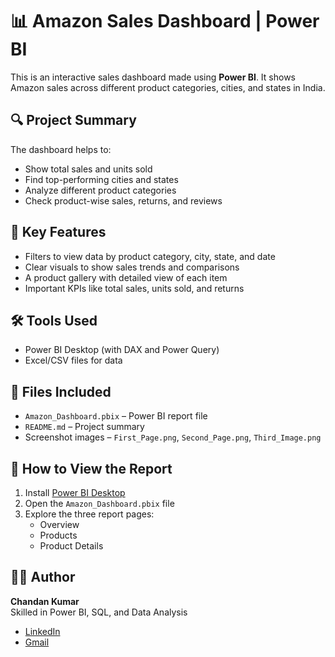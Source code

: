 # 📊 Amazon Sales Dashboard | Power BI

This is an interactive sales dashboard made using **Power BI**. It shows Amazon sales across different product categories, cities, and states in India.

## 🔍 Project Summary

The dashboard helps to:
- Show total sales and units sold
- Find top-performing cities and states
- Analyze different product categories
- Check product-wise sales, returns, and reviews

## 📌 Key Features

- Filters to view data by product category, city, state, and date
- Clear visuals to show sales trends and comparisons
- A product gallery with detailed view of each item
- Important KPIs like total sales, units sold, and returns

## 🛠️ Tools Used

- Power BI Desktop (with DAX and Power Query)
- Excel/CSV files for data

## 📁 Files Included

- `Amazon_Dashboard.pbix` – Power BI report file
- `README.md` – Project summary
- Screenshot images – `First_Page.png`, `Second_Page.png`, `Third_Image.png`

## 🚀 How to View the Report

1. Install [Power BI Desktop](https://powerbi.microsoft.com)
2. Open the `Amazon_Dashboard.pbix` file
3. Explore the three report pages:
   - Overview
   - Products
   - Product Details

## 👨‍💼 Author

**Chandan Kumar**  
Skilled in Power BI, SQL, and Data Analysis

- [LinkedIn](https://www.linkedin.com/in/chandan-kumar-professional)
- [Gmail](mailto:ck431305@gmail.com)
